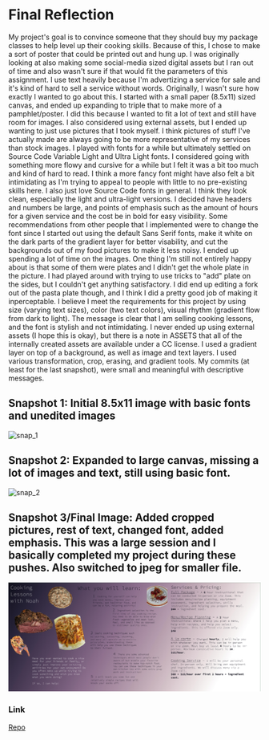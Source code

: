 # Final Reflection

My project's goal is to convince someone that they should buy my package classes to help level up their cooking skills. Because of this, I chose to make a sort of poster that could be printed out and hung up. I was originally looking at also making some social-media sized digital assets but I ran out of time and also wasn't sure if that would fit the parameters of this assignment. I use text heavily because I'm advertizing a service for sale and it's kind of hard to sell a service without words. Originally, I wasn't sure how exactly I wanted to go about this. I started with a small paper (8.5x11) sized canvas, and ended up expanding to triple that to make more of a pamphlet/poster. I did this because I wanted to fit a lot of text and still have room for images. I also considered using external assets, but I ended up wanting to just use pictures that I took myself. I think pictures of stuff I've actually made are always going to be more representative of my services than stock images. I played with fonts for a while but ultimately settled on Source Code Variable Light and Ultra Light fonts. I considered going with something more flowy and cursive for a while but I felt it was a bit too much and kind of hard to read. I think a more fancy font might have also felt a bit intimidating as I'm trying to appeal to people with little to no pre-existing skills here. I also just love Source Code fonts in general. I think they look clean, especially the light and ultra-light versions. I decided have headers and numbers be large, and points of emphasis such as the amount of hours for a given service and the cost be in bold for easy visibility. Some recommendations from other people that I implemented were to change the font since I started out using the default Sans Serif fonts, make it white on the dark parts of the gradient layer for better visability, and cut the backgrounds out of my food pictures to make it less noisy. I ended up spending a lot of time on the images. One thing I'm still not entirely happy about is that some of them were plates and I didn't get the whole plate in the picture. I had played around with trying to use tricks to "add" plate on the sides, but I couldn't get anything satisfactory. I did end up editing a fork out of the pasta plate though, and I think I did a pretty good job of making it inperceptable. I believe I meet the requirements for this project by using size (varying text sizes), color (two text colors), visual rhythm (gradient flow from dark to light). The message is clear that I am selling cooking lessons, and the font is stylish and not intimidating. I never ended up using external assets (I hope this is okay), but there is a note in ASSETS that all of the internally created assets are available under a CC license. I used a gradient layer on top of a background, as well as image and text layers. I used various transformation, crop, erasing, and gradient tools. My commits (at least for the last snapshot), were small and meaningful with descriptive messages. 

## Snapshot 1: Initial 8.5x11 image with basic fonts and unedited images

![snap_1](https://raw.githubusercontent.com/boredhero/visual-argument-2021spring/master/snapshots/Cooking_With_Noah_Snapshot_3.2.21.png)

## Snapshot 2: Expanded to large canvas, missing a lot of images and text, still using basic font.

![snap_2](https://raw.githubusercontent.com/boredhero/visual-argument-2021spring/master/snapshots/Cooking_With_Noah_Snapshot_3.4.21.png)

## Snapshot 3/Final Image: Added cropped pictures, rest of text, changed font, added emphasis. This was a large session and I basically completed my project during these pushes. Also switched to jpeg for smaller file.

![snap_3_final](https://raw.githubusercontent.com/boredhero/visual-argument-2021spring/master/Cooking_With_Noah_Final.jpg)

### Link

[Repo](https://github.com/boredhero/visual-argument-2021spring)
